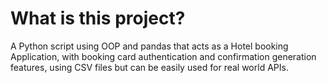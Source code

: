 # What is this project?
A Python script using OOP and pandas that acts as a Hotel booking Application, with booking card authentication and confirmation generation features, using CSV files but can be easily used for real world APIs.
